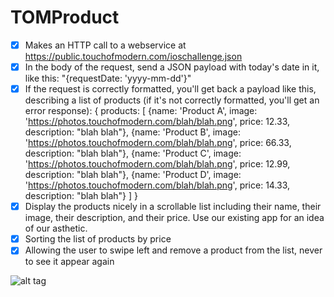 # TOMProduct

- [x] Makes an HTTP call to a webservice at https://public.touchofmodern.com/ioschallenge.json
- [x] In the body of the request, send a JSON payload with today's date in it, like this: "{requestDate: 'yyyy-mm-dd'}"
- [x] If the request is correctly formatted, you'll get back a payload like this, describing a list of products (if it's not correctly formatted, you'll get an error response): { products: [ {name: 'Product A', image: 'https://photos.touchofmodern.com/blah/blah.png', price: 12.33, description: "blah blah"}, {name: 'Product B', image: 'https://photos.touchofmodern.com/blah/blah.png', price: 66.33, description: "blah blah"}, {name: 'Product C', image: 'https://photos.touchofmodern.com/blah/blah.png', price: 12.99, description: "blah blah"}, {name: 'Product D', image: 'https://photos.touchofmodern.com/blah/blah.png', price: 14.33, description: "blah blah"} ] }
- [x] Display the products nicely in a scrollable list including their name, their image, their description, and their price. Use our existing app for an idea of our asthetic.
- [x] Sorting the list of products by price
- [x] Allowing the user to swipe left and remove a product from the list, never to see it appear again

![alt tag](https://github.com/anooptomar1/TOMProduct/blob/master/TOMProduct/screenshot.gif)

